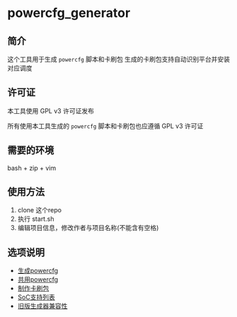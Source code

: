 # powercfg_generator

## 简介
这个工具用于生成 `powercfg` 脚本和卡刷包
生成的卡刷包支持自动识别平台并安装对应调度

## 许可证
本工具使用 GPL v3 许可证发布

所有使用本工具生成的 `powercfg` 脚本和卡刷包也应遵循 GPL v3 许可证

## 需要的环境
bash + zip + vim

## 使用方法
1. clone 这个repo
2. 执行 start.sh
3. 编辑项目信息，修改作者与项目名称(不能含有空格)

## 选项说明
- [生成powercfg](guide/powercfg.md)
- [共用powercfg](guide/linkto.md)
- [制作卡刷包](guide/pack.md)
- [SoC支持列表](guide/socs.md)
- [旧版生成器兼容性](guide/compat_perf.md)
